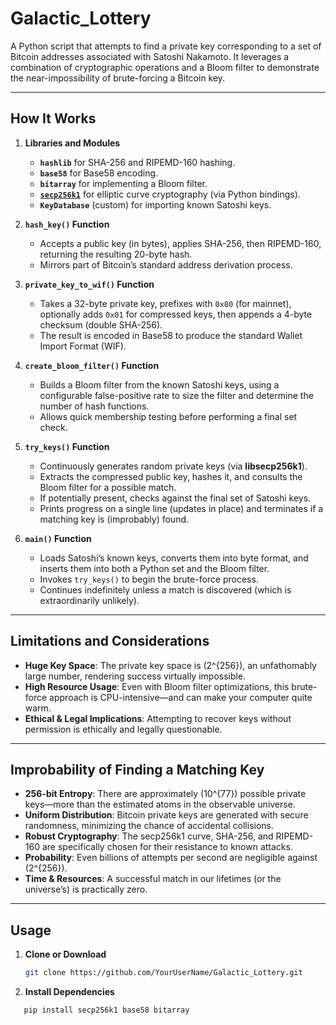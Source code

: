 # Galactic_Lottery

A Python script that attempts to find a private key corresponding to a set of Bitcoin addresses associated with Satoshi Nakamoto. It leverages a combination of cryptographic operations and a Bloom filter to demonstrate the near-impossibility of brute-forcing a Bitcoin key.

---

## How It Works

1. **Libraries and Modules**  
   - **`hashlib`** for SHA-256 and RIPEMD-160 hashing.  
   - **`base58`** for Base58 encoding.  
   - **`bitarray`** for implementing a Bloom filter.  
   - **[`secp256k1`](https://github.com/bitcoin-core/secp256k1)** for elliptic curve cryptography (via Python bindings).  
   - **`KeyDatabase`** (custom) for importing known Satoshi keys.

2. **`hash_key()` Function**  
   - Accepts a public key (in bytes), applies SHA-256, then RIPEMD-160, returning the resulting 20-byte hash.  
   - Mirrors part of Bitcoin’s standard address derivation process.

3. **`private_key_to_wif()` Function**  
   - Takes a 32-byte private key, prefixes with `0x80` (for mainnet), optionally adds `0x01` for compressed keys, then appends a 4-byte checksum (double SHA-256).  
   - The result is encoded in Base58 to produce the standard Wallet Import Format (WIF).

4. **`create_bloom_filter()` Function**  
   - Builds a Bloom filter from the known Satoshi keys, using a configurable false-positive rate to size the filter and determine the number of hash functions.  
   - Allows quick membership testing before performing a final set check.

5. **`try_keys()` Function**  
   - Continuously generates random private keys (via **libsecp256k1**).  
   - Extracts the compressed public key, hashes it, and consults the Bloom filter for a possible match.  
   - If potentially present, checks against the final set of Satoshi keys.  
   - Prints progress on a single line (updates in place) and terminates if a matching key is (improbably) found.

6. **`main()` Function**  
   - Loads Satoshi’s known keys, converts them into byte format, and inserts them into both a Python set and the Bloom filter.  
   - Invokes `try_keys()` to begin the brute-force process.  
   - Continues indefinitely unless a match is discovered (which is extraordinarily unlikely).

---

## Limitations and Considerations

- **Huge Key Space**: The private key space is \(2^{256}\), an unfathomably large number, rendering success virtually impossible.  
- **High Resource Usage**: Even with Bloom filter optimizations, this brute-force approach is CPU-intensive—and can make your computer quite warm.  
- **Ethical & Legal Implications**: Attempting to recover keys without permission is ethically and legally questionable.

---

## Improbability of Finding a Matching Key

- **256-bit Entropy**: There are approximately \(10^{77}\) possible private keys—more than the estimated atoms in the observable universe.  
- **Uniform Distribution**: Bitcoin private keys are generated with secure randomness, minimizing the chance of accidental collisions.  
- **Robust Cryptography**: The secp256k1 curve, SHA-256, and RIPEMD-160 are specifically chosen for their resistance to known attacks.  
- **Probability**: Even billions of attempts per second are negligible against \(2^{256}\).  
- **Time & Resources**: A successful match in our lifetimes (or the universe’s) is practically zero.

---

## Usage

1. **Clone or Download**  
   ```bash
   git clone https://github.com/YourUserName/Galactic_Lottery.git
2. **Install Dependencies**
```bash
   pip install secp256k1 base58 bitarray
